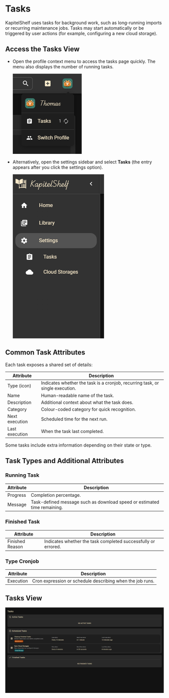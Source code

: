 # Tasks

KapitelShelf uses tasks for background work, such as long-running imports or recurring maintenance jobs. Tasks may start automatically or be triggered by user actions (for example, configuring a new cloud storage).

## Access the Tasks View

- Open the profile context menu to access the tasks page quickly. The menu also displays the number of running tasks.

  ![Tasks Context Menu](../.attachments/references/tasks/tasks_context_menu.png)

- Alternatively, open the settings sidebar and select **Tasks** (the entry appears after you click the settings option).

  ![Tasks Sidebar Entry](../.attachments/references/tasks/tasks_sidebar_entry.png)

## Common Task Attributes

Each task exposes a shared set of details:

| Attribute      | Description                                                                           |
| -------------- | ------------------------------------------------------------------------------------- |
| Type (icon)    | Indicates whether the task is a cronjob, recurring task, or single execution.        |
| Name           | Human-readable name of the task.                                                      |
| Description    | Additional context about what the task does.                                         |
| Category       | Colour-coded category for quick recognition.                                         |
| Next execution | Scheduled time for the next run.                                                     |
| Last execution | When the task last completed.                                                        |

Some tasks include extra information depending on their state or type.

## Task Types and Additional Attributes

### Running Task

| Attribute | Description                                                                                |
| --------- | ------------------------------------------------------------------------------------------ |
| Progress  | Completion percentage.                                                                     |
| Message   | Task-defined message such as download speed or estimated time remaining.                   |

### Finished Task

| Attribute       | Description                                                   |
| --------------- | ------------------------------------------------------------- |
| Finished Reason | Indicates whether the task completed successfully or errored. |

### Type Cronjob

| Attribute | Description                                   |
| --------- | --------------------------------------------- |
| Execution | Cron expression or schedule describing when the job runs. |

## Tasks View

![Tasks view](../.attachments/references/tasks/tasks_view.png)
